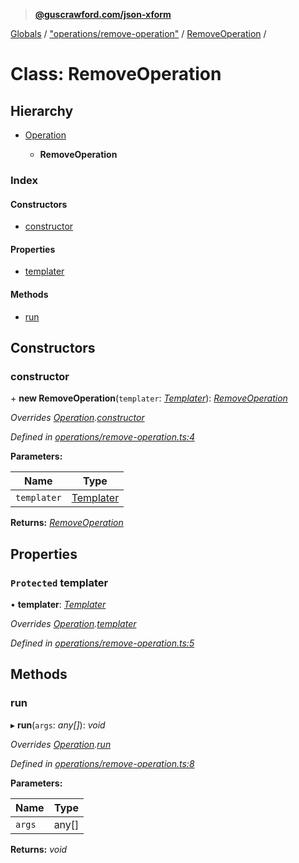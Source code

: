> **[@guscrawford.com/json-xform](../README.md)**

[Globals](../globals.md) / ["operations/remove-operation"](../modules/_operations_remove_operation_.md) / [RemoveOperation](_operations_remove_operation_.removeoperation.md) /

# Class: RemoveOperation

## Hierarchy

* [Operation](_operations_operation_.operation.md)

  * **RemoveOperation**

### Index

#### Constructors

* [constructor](_operations_remove_operation_.removeoperation.md#constructor)

#### Properties

* [templater](_operations_remove_operation_.removeoperation.md#protected-templater)

#### Methods

* [run](_operations_remove_operation_.removeoperation.md#run)

## Constructors

###  constructor

\+ **new RemoveOperation**(`templater`: *[Templater](_templater_templater_.templater.md)*): *[RemoveOperation](_operations_remove_operation_.removeoperation.md)*

*Overrides [Operation](_operations_operation_.operation.md).[constructor](_operations_operation_.operation.md#constructor)*

*Defined in [operations/remove-operation.ts:4](https://github.com/guscrawford-com/json-xform/blob/adb43d7/src/operations/remove-operation.ts#L4)*

**Parameters:**

Name | Type |
------ | ------ |
`templater` | [Templater](_templater_templater_.templater.md) |

**Returns:** *[RemoveOperation](_operations_remove_operation_.removeoperation.md)*

## Properties

### `Protected` templater

• **templater**: *[Templater](_templater_templater_.templater.md)*

*Overrides [Operation](_operations_operation_.operation.md).[templater](_operations_operation_.operation.md#protected-templater)*

*Defined in [operations/remove-operation.ts:5](https://github.com/guscrawford-com/json-xform/blob/adb43d7/src/operations/remove-operation.ts#L5)*

## Methods

###  run

▸ **run**(`args`: *any[]*): *void*

*Overrides [Operation](_operations_operation_.operation.md).[run](_operations_operation_.operation.md#abstract-run)*

*Defined in [operations/remove-operation.ts:8](https://github.com/guscrawford-com/json-xform/blob/adb43d7/src/operations/remove-operation.ts#L8)*

**Parameters:**

Name | Type |
------ | ------ |
`args` | any[] |

**Returns:** *void*